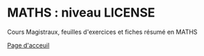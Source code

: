 # MATHS : niveau LICENSE
Cours Magistraux, feuilles d'exercices et fiches résumé en MATHS

[Page d'acceuil](Omnibus_Pretium.html)
